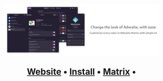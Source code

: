 <div align="center">
  <h1><img src="https://github.com/GradienceTeam/Design/blob/main/Covers/cover.png"</h1>
  <p>
    <a href="https://gradienceteam.github.io/">Website</a> •
    <a href="https://github.com/GradienceTeam/Gradience/tree/main#building-and-installing">Install</a> •
    <a href="https://matrix.to/#/#Gradience:matrix.org">Matrix</a> •
  </p>
</div>
